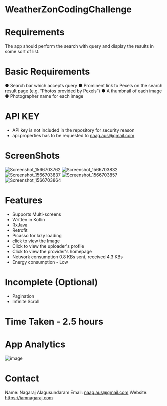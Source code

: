 # WeatherZonCodingChallenge

# Requirements
The app should perform the search with query and display the results in some sort of list. 

# Basic Requirements
● Search bar which accepts query
● Prominent link to Pexels on the search result page (e.g. “Photos provided by Pexels”)
● A thumbnail of each image
● Photographer name for each image

# API KEY

* API key is not included in the repository for security reason
* api.properties has to be requested to naag.aus@gmail.com


# ScreenShots
![Screenshot_1566703762](https://user-images.githubusercontent.com/14884575/63645224-c5158d80-c73c-11e9-9e8c-9428a843371a.png)
![Screenshot_1566703832](https://user-images.githubusercontent.com/14884575/63645225-c5ae2400-c73c-11e9-8b08-b0cef800607c.png)
![Screenshot_1566703837](https://user-images.githubusercontent.com/14884575/63645226-c5ae2400-c73c-11e9-8828-4d3ae8791bc7.png)
![Screenshot_1566703857](https://user-images.githubusercontent.com/14884575/63645227-c5ae2400-c73c-11e9-89df-475ce456f0a2.png)
![Screenshot_1566703864](https://user-images.githubusercontent.com/14884575/63645228-c646ba80-c73c-11e9-8670-5002fc1d92d1.png)

# Features
* Supports Multi-screens
* Written in Kotlin
* RxJava
* Retrofit
* Picasso for lazy loading
* click to view the Image
* Click to view the uploader's profile
* Click to view the provider's homepage
* Network consumption 0.8 KBs sent, received 4.3 KBs
* Energy consumption - Low


# Incomplete (Optional)

* Pagination 
* Infinite Scroll

# Time Taken - 2.5 hours

# App Analytics

![image](https://user-images.githubusercontent.com/14884575/63645274-d57a3800-c73d-11e9-87b5-c0c7eca17ede.png)

# Contact
Name: Nagaraj Alagusundaram
Email: naag.aus@gmail.com
Website: https://iamnagaraj.com

